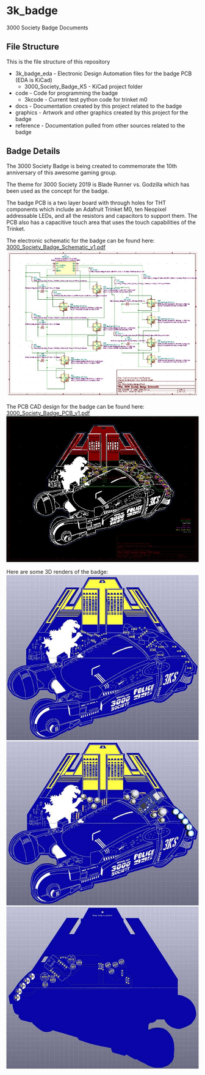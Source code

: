 # 3k_badge

3000 Society Badge Documents

## File Structure

This is the file structure of this repository

* 3k_badge_eda - Electronic Design Automation files for the badge PCB (EDA is KiCad)
  * 3000_Society_Badge_K5 - KiCad project folder
* code - Code for programming the badge
  * 3kcode - Current test python code for trinket m0
* docs - Documentation created by this project related to the badge
* graphics - Artwork and other graphics created by this project for the badge
* reference - Documentation pulled from other sources related to the badge

## Badge Details

The 3000 Society Badge is being created to commemorate the 10th anniversary of this awesome gaming group.

The theme for 3000 Society 2019 is Blade Runner vs. Godzilla which has been used as the concept for the badge.

The badge PCB is a two layer board with through holes for THT components which include an Adafruit Trinket M0, ten Neopixel addressable LEDs, and all the resistors and capacitors to support them.
The PCB also has a capacitive touch area that uses the touch capabilities of the Trinket.

The electronic schematic for the badge can be found here: [3000_Society_Badge_Schematic_v1.pdf](docs/3000_Society_Badge_Schematic_v1.pdf)
![Schematic](docs/3000_Society_Badge_Schematic_v1.JPG)

The PCB CAD design for the badge can be found here:
[3000_Society_Badge_PCB_v1.pdf](docs/3000_Society_Badge_PCB_v1.pdf)
![PCB](docs/3000_Society_Badge_PCB_v1.JPG)

Here are some 3D renders of the badge:
![PCB_Front](graphics/3000_Society_Badge_K5_PCB_Front_Sm.jpg)
![PCB_Front_Componetns](graphics/3000_Society_Badge_K5_PCB_Front_Components_Sm.jpg)
![PCB_Back](graphics/3000_Society_Badge_K5_PCB_Back_Sm.jpg)
